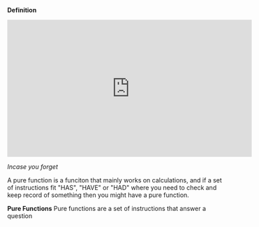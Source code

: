 **Definition**

<iframe width="560" height="315" src="https://www.youtube.com/embed/8tVmCXMAJ7M" title="YouTube video player" frameborder="0" allow="accelerometer; autoplay; clipboard-write; encrypted-media; gyroscope; picture-in-picture" allowfullscreen></iframe>

*Incase you forget*

A pure function is a funciton that mainly works on calculations, and if a set of instructions fit "HAS", "HAVE" or "HAD" where you need to check and keep record of something then you might have a pure function. 

**Pure Functions**
Pure functions are a set of instructions that answer a question
